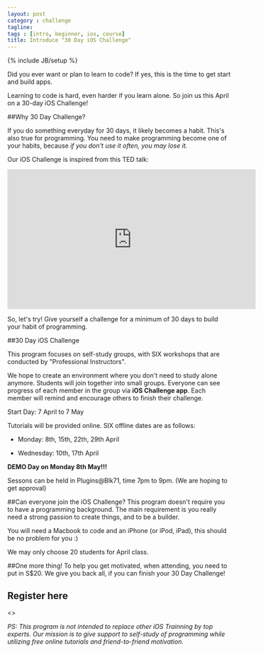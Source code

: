 ```yaml
---
layout: post
category : challenge
tagline: 
tags : [intro, beginner, ios, course]
title: Introduce "30 Day iOS Challenge"
---
```

{% include JB/setup %}

Did you ever want or plan to learn to code? If yes, this is the time to get start and build apps.

Learning to code is hard, even harder if you learn alone. So join us this April on a 30-day iOS Challenge!

##Why 30 Day Challenge?

If you do something everyday for 30 days, it likely becomes a habit. This's also true for programming. You need to make programming become one of your habits, because _if you don't use it often, you may lose it._ 

Our iOS Challenge is inspired from this TED talk:
<iframe width="560px" height="315px" src="http://embed.ted.com/talks/lang/en/matt_cutts_try_something_new_for_30_days.html" frameborder="0" scrolling="no">
</iframe>
 

So, let's try! Give yourself a challenge for a minimum of 30 days to build your habit of programming.

##30 Day iOS Challenge 

This program focuses on self-study groups, with SIX workshops that are conducted by "Professional Instructors".

We hope to create an environment where you don't need to study alone anymore. Students will join together into small groups. Everyone can see progress of each member in the group via __iOS Challenge app__. Each member will remind and encourage others to finish their challenge.

Start Day: 7 April to 7 May

Tutorials will be provided online. SIX offline dates are as follows:

  -  Monday: 8th, 15th, 22th, 29th April

  -  Wednesday: 10th, 17th April

__DEMO Day on Monday 8th May!!!__

Sessons can be held in Plugins@Blk71, time 7pm to 9pm. (We are hoping to get approval)

##Can everyone join the iOS Challenge?
This program doesn't require you to have a programming background. The main requirement is you really need a strong passion to create things, and to be a builder.

You will need a Macbook to code and an iPhone (or iPod, iPad), this should be no problem for you :)

We may only choose 20 students for April class.

##One more thing!
To help you get motivated, when attending, you need to put in S$20. We give you back all, if you can finish your 30 Day Challenge!

## Register here
<<Link>>

_PS: This program is not intended to replace other iOS Trainning by top experts. Our mission is to give support to self-study of programming while utilizing free online tutorials and friend-to-friend motivation._
